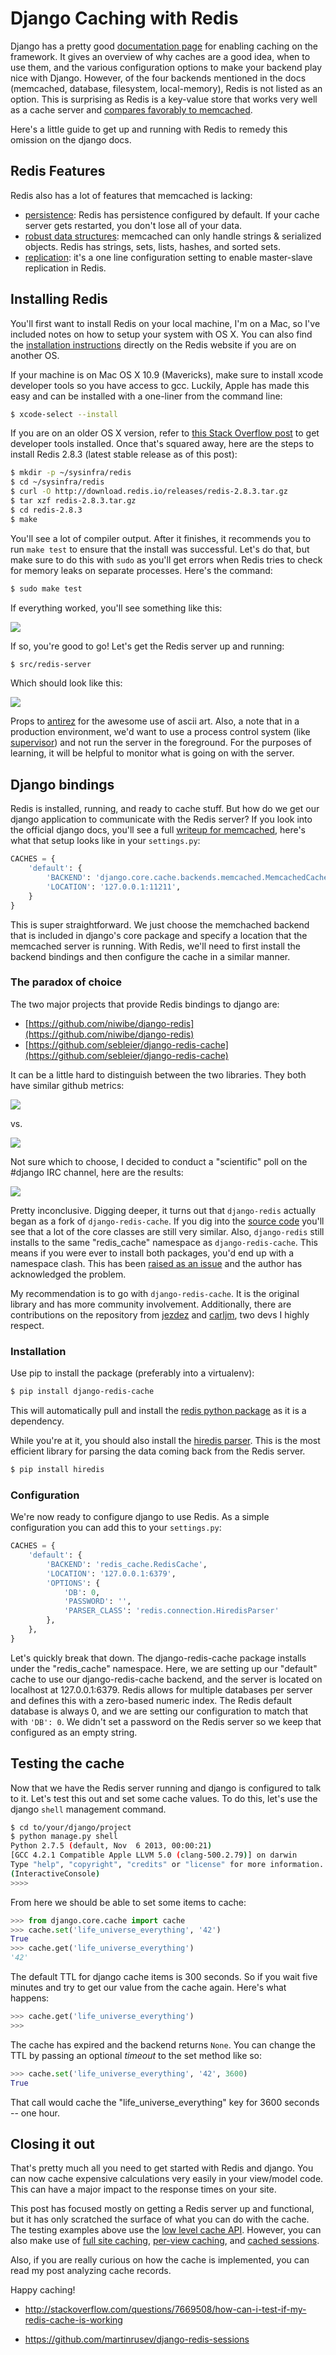 # Django Caching with Redis

Django has a pretty good [documentation page](https://docs.djangoproject.com/en/dev/topics/cache/) for enabling caching on the framework. It gives an overview of why caches are a good idea, when to use them, and the various configuration options to make your backend play nice with Django. However, of the four backends mentioned in the docs (memcached, database, filesystem, local-memory), Redis is not listed as an option. This is surprising as Redis is a key-value store that works very well as a cache server and [compares favorably to memcached](http://oldblog.antirez.com/post/redis-memcached-benchmark.html).

Here's a little guide to get up and running with Redis to remedy this omission on the django docs.

## Redis Features
Redis also has a lot of features that memcached is lacking:

* [persistence](http://redis.io/topics/persistence): Redis has persistence configured by default. If your cache server gets restarted, you don't lose all of your data.
* [robust data structures](http://redis.io/topics/data-types): memcached can only handle strings & serialized objects. Redis has strings, sets, lists, hashes, and sorted sets.
* [replication](http://redis.io/topics/replication): it's a one line configuration setting to enable master-slave replication in Redis.

## Installing Redis

You'll first want to install Redis on your local machine, I'm on a Mac, so I've included notes on how to setup your system with OS X. You can also find the [installation instructions](http://redis.io/download) directly on the Redis website if you are on another OS.

If your machine is on Mac OS X 10.9 (Mavericks), make sure to install xcode developer tools so you have access to gcc. Luckily, Apple has made this easy and can be installed with a one-liner from the command line:

```bash
$ xcode-select --install
```

If you are on an older OS X version, refer to [this Stack Overflow post](http://stackoverflow.com/questions/9353444/how-to-use-install-gcc-on-mac-os-x-10-8-xcode-4-4) to get developer tools installed. Once that's squared away, here are the steps to install Redis 2.8.3 (latest stable release as of this post):

```bash
$ mkdir -p ~/sysinfra/redis
$ cd ~/sysinfra/redis
$ curl -O http://download.redis.io/releases/redis-2.8.3.tar.gz
$ tar xzf redis-2.8.3.tar.gz
$ cd redis-2.8.3
$ make
```

You'll see a lot of compiler output. After it finishes, it recommends you to run `make test` to ensure that the install was successful. Let's do that, but make sure to do this with `sudo` as you'll get errors when Redis tries to check for memory leaks on separate processes. Here's the command:

```bash
$ sudo make test
```

If everything worked, you'll see something like this:

![](/images/content/2014/redis_make_test.png)

If so, you're good to go! Let's get the Redis server up and running:

```bash
$ src/redis-server
```

Which should look like this:

![](/images/content/2014/redis_running.png)

Props to [antirez](http://antirez.com/) for the awesome use of ascii art. Also, a note that in a production environment, we'd want to use a process control system (like [supervisor](http://supervisord.org/)) and not run the server in the foreground. For the purposes of learning, it will be helpful to monitor what is going on with the server.

## Django bindings

Redis is installed, running, and ready to cache stuff. But how do we get our django application to communicate with the Redis server? If you look into the official django docs, you'll see a full [writeup for memcached](https://docs.djangoproject.com/en/1.5/topics/cache/#memcached), here's what that setup looks like in your `settings.py`:

```python
CACHES = {
    'default': {
        'BACKEND': 'django.core.cache.backends.memcached.MemcachedCache',
        'LOCATION': '127.0.0.1:11211',
    }
}
```

This is super straightforward. We just choose the memchached backend that is included in django's core package and specify a location that the memcached server is running. With Redis, we'll need to first install the backend bindings and then configure the cache in a similar manner.

### The paradox of choice

The two major projects that provide Redis bindings to django are:

* [https://github.com/niwibe/django-redis](https://github.com/niwibe/django-redis)
* [https://github.com/sebleier/django-redis-cache](https://github.com/sebleier/django-redis-cache)

It can be a little hard to distinguish between the two libraries. They both have similar github metrics:

![](/images/content/2014/django-redis-stargazers.png)

vs.

![](/images/content/2014/django-redis-cache-stargazers.png)

Not sure which to choose, I decided to conduct a "scientific" poll on the #django IRC channel, here are the results:

![](/images/content/2014/django_irc_redis.png)

Pretty inconclusive. Digging deeper, it turns out that `django-redis` actually began as a fork of `django-redis-cache`. If you dig into the [source code](https://github.com/niwibe/django-redis) you'll see that a lot of the core classes are still very similar. Also, `django-redis` still installs to the same "redis_cache" namespace as `django-redis-cache`. This means if you were ever to install both packages, you'd end up with a namespace clash. This has been [raised as an issue](https://github.com/niwibe/django-redis/issues/45) and the author has acknowledged the problem.

My recommendation is to go with `django-redis-cache`. It is the original library and has more community involvement. Additionally, there are contributions on the repository from [jezdez](https://github.com/jezdez) and [carljm](https://github.com/carljm), two devs I highly respect.

### Installation

Use pip to install the package (preferably into a virtualenv):

```bash
$ pip install django-redis-cache
```

This will automatically pull and install the [redis python package](https://github.com/andymccurdy/redis-py) as it is a dependency.

While you're at it, you should also install the [hiredis parser](https://github.com/pietern/hiredis-py). This is the most efficient library for parsing the data coming back from the Redis server.

```bash
$ pip install hiredis
```

### Configuration

We're now ready to configure django to use Redis. As a simple configuration you can  add this to your `settings.py`:

```python
CACHES = {
    'default': {
        'BACKEND': 'redis_cache.RedisCache',
        'LOCATION': '127.0.0.1:6379',
        'OPTIONS': {
            'DB': 0,
            'PASSWORD': '',
            'PARSER_CLASS': 'redis.connection.HiredisParser'
        },
    },
}
```

Let's quickly break that down. The django-redis-cache package installs under the "redis_cache" namespace. Here, we are setting up our "default" cache to use our django-redis-cache backend, and the server is located on localhost at 127.0.0.1:6379. Redis allows for multiple databases per server and defines this with a zero-based numeric index. The Redis default database is always 0, and we are setting our configuration to match that with `'DB': 0`. We didn't set a password on the Redis server so we keep that configured as an empty string.

## Testing the cache

Now that we have the Redis server running and django is configured to talk to it. Let's test this out and set some cache values. To do this, let's use the django `shell` management command.

```bash
$ cd to/your/django/project
$ python manage.py shell
Python 2.7.5 (default, Nov  6 2013, 00:00:21)
[GCC 4.2.1 Compatible Apple LLVM 5.0 (clang-500.2.79)] on darwin
Type "help", "copyright", "credits" or "license" for more information.
(InteractiveConsole)
>>>>
```

From here we should be able to set some items to cache:

```python
>>> from django.core.cache import cache
>>> cache.set('life_universe_everything', '42')
True
>>> cache.get('life_universe_everything')
'42'
```

The default TTL for django cache items is 300 seconds. So if you wait five minutes and try to get our value from the cache again. Here's what happens:

```python
>>> cache.get('life_universe_everything')
>>>
```

The cache has expired and the backend returns `None`. You can change the TTL by passing an optional *timeout* to the set method like so:

```python
>>> cache.set('life_universe_everything', '42', 3600)
True
```

That call would cache the "life_universe_everything" key for 3600 seconds -- one hour.

## Closing it out

That's pretty much all you need to get started with Redis and django. You can now cache expensive calculations very easily in your view/model code. This can have a major impact to the response times on your site.

This post has focused mostly on getting a Redis server up and functional, but it has  only scratched the surface of what you can do with the cache. The testing examples above use the [low level cache API](https://docs.djangoproject.com/en/1.5/topics/cache/#the-low-level-cache-api). However, you can also make use of [full site caching](https://docs.djangoproject.com/en/1.5/topics/cache/#the-per-site-cache), [per-view caching](https://docs.djangoproject.com/en/1.5/topics/cache/#the-per-view-cache), and [cached sessions](https://docs.djangoproject.com/en/1.5/topics/http/sessions/#using-cached-sessions).

Also, if you are really curious on how the cache is implemented, you can read my post analyzing cache records.

Happy caching!

* http://stackoverflow.com/questions/7669508/how-can-i-test-if-my-redis-cache-is-working

* https://github.com/martinrusev/django-redis-sessions

